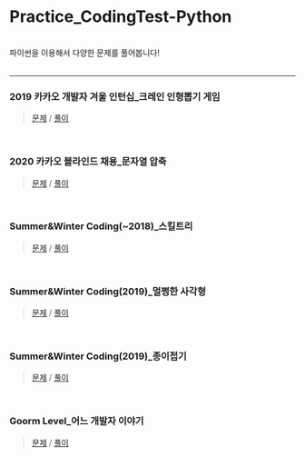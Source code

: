# Practice_CodingTest-Python
<br>
파이썬을 이용해서 다양한 문제를 풀어봅니다!<br><br>

***

### 2019 카카오 개발자 겨울 인턴십_크레인 인형뽑기 게임
> [문제](https://simpleisit.tistory.com/144) / [풀이](./kakao/2019_카카오_개발자_겨울_인턴십-크레인인형뽑기게임.py)
<br>

### 2020 카카오 블라인드 채용_문자열 압축
> [문제](https://simpleisit.tistory.com/152) / [풀이](./kakao/2020_카카오_블라인드_채용-문자열압축.py)
<br>

### Summer&Winter Coding(~2018)_스킬트리
> [문제](https://simpleisit.tistory.com/146) / [풀이](./etc/Summer&Winter_Coding(~2018)-스킬트리.py)
<br>

### Summer&Winter Coding(2019)_멀쩡한 사각형
> [문제](https://simpleisit.tistory.com/147) / [풀이](./etc/Summer&Winter_Coding(2019)-멀쩡한사각형.py)
<br>

### Summer&Winter Coding(2019)_종이접기
> [문제](https://simpleisit.tistory.com/149) / [풀이](./etc/Summer&Winter_Coding(2019)-종이접기.py)
<br>

### Goorm Level_어느 개발자 이야기
> [문제](https://simpleisit.tistory.com/150) / [풀이](./etc/어느_개발자_이야기.py)
<br>
